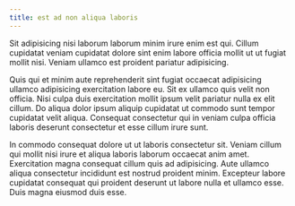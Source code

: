 ```yaml
---
title: est ad non aliqua laboris
---
```


Sit adipisicing nisi laborum laborum minim irure enim est qui. Cillum cupidatat veniam cupidatat dolore sint enim labore officia mollit ut ut fugiat mollit nisi. Veniam ullamco est proident pariatur adipisicing.

Quis qui et minim aute reprehenderit sint fugiat occaecat adipisicing ullamco adipisicing exercitation labore eu. Sit ex ullamco quis velit non officia. Nisi culpa duis exercitation mollit ipsum velit pariatur nulla ex elit cillum. Do aliqua dolor ipsum aliquip cupidatat ut commodo sunt tempor cupidatat velit aliqua. Consequat consectetur qui in veniam culpa officia laboris deserunt consectetur et esse cillum irure sunt.

In commodo consequat dolore ut ut laboris consectetur sit. Veniam cillum qui mollit nisi irure et aliqua laboris laborum occaecat anim amet. Exercitation magna consequat cillum quis ad adipisicing. Aute ullamco aliqua consectetur incididunt est nostrud proident minim. Excepteur labore cupidatat consequat qui proident deserunt ut labore nulla et ullamco esse. Duis magna eiusmod duis esse.